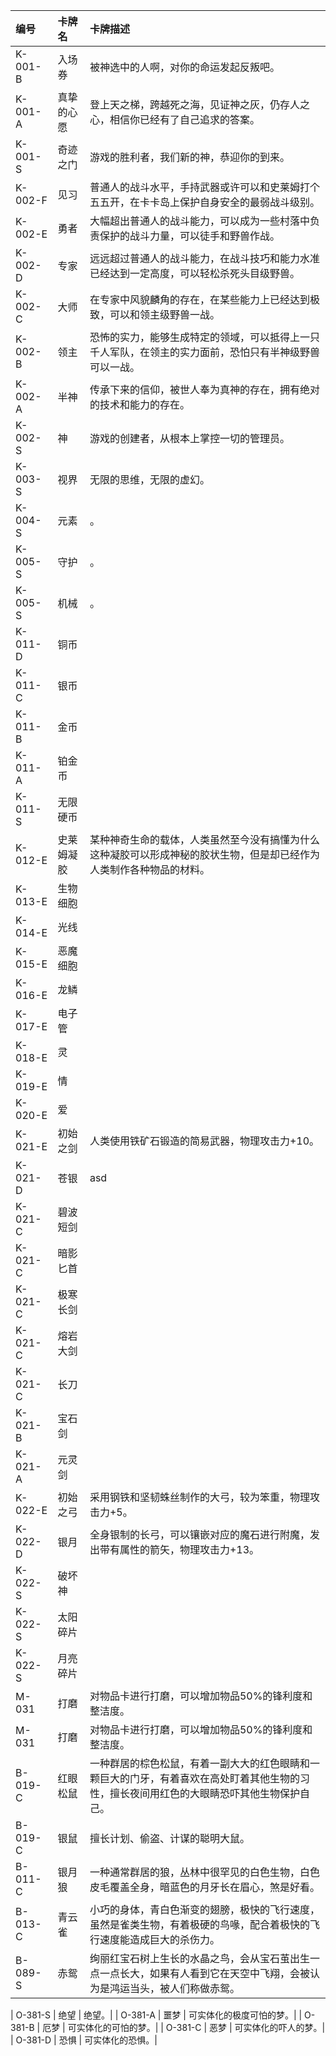 
|  编号   | 卡牌名  | 卡牌描述|
|  :---  | :-  |:-  |
| K-001-B  | 入场券       | 被神选中的人啊，对你的命运发起反叛吧。 |
| K-001-A  | 真挚的心愿   | 登上天之梯，跨越死之海，见证神之灰，仍存人之心，相信你已经有了自己追求的答案。 |
| K-001-S  | 奇迹之门     | 游戏的胜利者，我们新的神，恭迎你的到来。 |
| K-002-F  | 见习 | 普通人的战斗水平，手持武器或许可以和史莱姆打个五五开，在卡卡岛上保护自身安全的最弱战斗级别。 |
| K-002-E  | 勇者 | 大幅超出普通人的战斗能力，可以成为一些村落中负责保护的战斗力量，可以徒手和野兽作战。 |
| K-002-D  | 专家 | 远远超过普通人的战斗能力，在战斗技巧和能力水准已经达到一定高度，可以轻松杀死头目级野兽。 |
| K-002-C  | 大师 | 在专家中风貌麟角的存在，在某些能力上已经达到极致，可以和领主级野兽一战。 |
| K-002-B  | 领主 | 恐怖的实力，能够生成特定的领域，可以抵得上一只千人军队，在领主的实力面前，恐怕只有半神级野兽可以一战。 |
| K-002-A  | 半神 | 传承下来的信仰，被世人奉为真神的存在，拥有绝对的技术和能力的存在。 |
| K-002-S  | 神   | 游戏的创建者，从根本上掌控一切的管理员。 |
| K-003-S  | 视界 | 无限的思维，无限的虚幻。 |
| K-004-S  | 元素 | 。 |
| K-005-S  | 守护 | 。 |
| K-005-S  | 机械 | 。 |
| K-011-D  | 铜币 |   |
| K-011-C  | 银币 |   |
| K-011-B  | 金币 |   |
| K-011-A  | 铂金币 |   |
| K-011-S  | 无限硬币 |  
| K-012-E  | 史莱姆凝胶 | 某种神奇生命的载体，人类虽然至今没有搞懂为什么这种凝胶可以形成神秘的胶状生物，但是却已经作为人类制作各种物品的材料。  |
| K-013-E  | 生物细胞 |   |
| K-014-E  | 光线 |   |
| K-015-E  | 恶魔细胞 |   |
| K-016-E  | 龙鳞 |   |
| K-017-E  | 电子管 |   |
| K-018-E  | 灵 |   |
| K-019-E  | 情 |   |
| K-020-E  | 爱 |   |
| K-021-E  | 初始之剑 | 人类使用铁矿石锻造的简易武器，物理攻击力+10。|
| K-021-D  | 苍银 |  asd |
| K-021-C  | 碧波短剑 |   |
| K-021-C  | 暗影匕首 |   |
| K-021-C  | 极寒长剑 |   |
| K-021-C  | 熔岩大剑 |   |
| K-021-C  | 长刀 |   |
| K-021-B  | 宝石剑 |   |
| K-021-A  | 元灵剑 |   |
| K-022-E  | 初始之弓 | 采用钢铁和坚韧蛛丝制作的大弓，较为笨重，物理攻击力+5。|
| K-022-D  | 银月 | 全身银制的长弓，可以镶嵌对应的魔石进行附魔，发出带有属性的箭矢，物理攻击力+13。|
| K-022-S  | 破坏神 |   |
| K-022-S  | 太阳碎片 |   |
| K-022-S  | 月亮碎片 |   |
| M-031  | 打磨 | 对物品卡进行打磨，可以增加物品50%的锋利度和整洁度。|
| M-031  | 打磨 | 对物品卡进行打磨，可以增加物品50%的锋利度和整洁度。|
| B-019-C  | 红眼松鼠 | 一种群居的棕色松鼠，有着一副大大的红色眼睛和一颗巨大的门牙，有着喜欢在高处盯着其他生物的习性，擅长夜间用红色的大眼睛恐吓其他生物保护自己。|
| B-019-C  | 银鼠 | 擅长计划、偷盗、计谋的聪明大鼠。|
| B-011-C  | 银月狼 | 一种通常群居的狼，丛林中很罕见的白色生物，白色皮毛覆盖全身，暗蓝色的月牙长在眉心，煞是好看。 |
| B-013-C  | 青云雀 | 小巧的身体，青白色渐变的翅膀，极快的飞行速度，虽然是雀类生物，有着极硬的鸟喙，配合着极快的飞行速度能造成巨大的杀伤力。|
| B-089-S  | 赤鸳 | 绚丽红宝石树上生长的水晶之鸟，会从宝石茧出生一点一点长大，如果有人看到它在天空中飞翔，会被认为是鸿运当头，被人们称做赤鸳。|

| O-381-S  | 绝望 | 绝望。|
| O-381-A  | 噩梦 | 可实体化的极度可怕的梦。|
| O-381-B  | 厄梦 | 可实体化的可怕的梦。|
| O-381-C  | 恶梦 | 可实体化的吓人的梦。|
| O-381-D  | 恐惧 | 可实体化的恐惧。|
